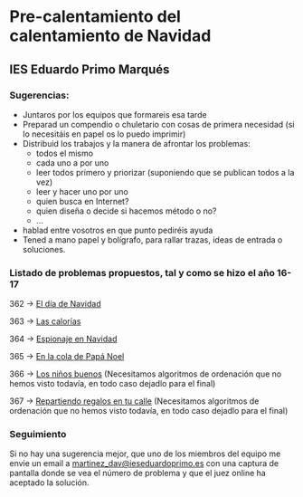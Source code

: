 # Pre-calentamiento del calentamiento de Navidad
## IES Eduardo Primo Marqués

### Sugerencias:

- Juntaros por los equipos que formareis esa tarde
- Preparad un compendio o chuletario con cosas de primera necesidad (si lo necesitáis en papel os lo puedo imprimir)
- Distribuid los trabajos y la manera de afrontar los problemas:
  - todos el mismo
  - cada uno a por uno
  - leer todos primero y priorizar (suponiendo que se publican todos a la vez)
  - leer y hacer uno por uno
  - quien busca en Internet?
  - quien diseña o decide si hacemos método o no?
  - ...
- hablad entre vosotros en que punto pediréis ayuda
- Tened a mano papel y bolígrafo, para rallar trazas, ideas de entrada o soluciones.


### Listado de problemas propuestos, tal y como se hizo el año 16-17

362 -> [El día de Navidad](https://www.aceptaelreto.com/problem/statement.php?id=362)

363 -> [Las calorías](https://www.aceptaelreto.com/problem/statement.php?id=363) 

364 -> [Espionaje en Navidad](https://www.aceptaelreto.com/problem/statement.php?id=364) 

365 -> [En la cola de Papá Noel](https://www.aceptaelreto.com/problem/statement.php?id=365) 

366 -> [Los niños buenos](https://www.aceptaelreto.com/problem/statement.php?id=366) (Necesitamos algoritmos de ordenación que no hemos visto todavía, en todo caso dejadlo para el final)

367 -> [Repartiendo regalos en tu calle](https://www.aceptaelreto.com/problem/statement.php?id=367)  (Necesitamos algoritmos de ordenación que no hemos visto todavía, en todo caso dejadlo para el final)

### Seguimiento
Si no hay una sugerencia mejor, que uno de los miembros del equipo me envie un email a [martinez_dav@ieseduardoprimo.es](mailto:martinez_dav@ieseduardoprimo.es) con una captura de pantalla donde se vea el número de problema y que el juez online ha aceptado la solución.
